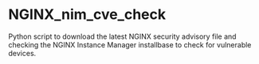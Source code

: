 # NGINX_nim_cve_check
Python script to download the latest NGINX security advisory file and checking the NGINX Instance Manager installbase to check for vulnerable devices.

